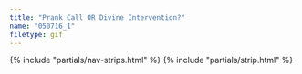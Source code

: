 ```yaml
---
title: "Prank Call OR Divine Intervention?"
name: "050716_1"
filetype: gif
---
```


{% include "partials/nav-strips.html" %}
{% include "partials/strip.html" %}